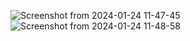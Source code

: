![Screenshot from 2024-01-24 11-47-45](https://github.com/pallavibcwcc/tic-tack-toe/assets/154687352/e6801068-0589-42a4-ae2d-5a6e676efaba)
![Screenshot from 2024-01-24 11-48-58](https://github.com/pallavibcwcc/tic-tack-toe/assets/154687352/d4b69aea-50a0-46b9-a9da-2d274d6cd251)
